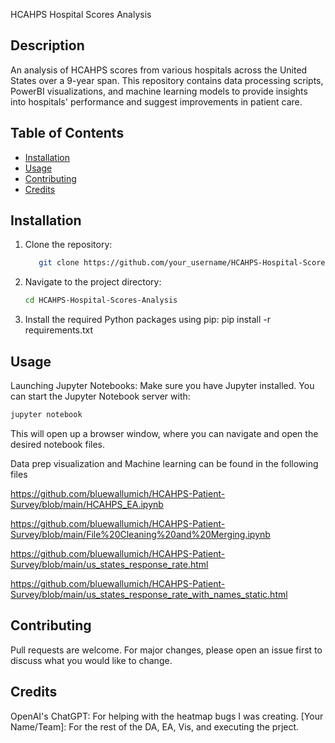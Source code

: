  HCAHPS Hospital Scores Analysis

## Description
An analysis of HCAHPS scores from various hospitals across the United States over a 9-year span. This repository contains data processing scripts, PowerBI visualizations, and machine learning models to provide insights into hospitals' performance and suggest improvements in patient care.

## Table of Contents
- [Installation](#installation)
- [Usage](#usage)
- [Contributing](#contributing)
- [Credits](#credits)

## Installation
1. Clone the repository:
   ```bash
      git clone https://github.com/your_username/HCAHPS-Hospital-Scores-Analysis.git

2. Navigate to the project directory:
   ```bash
   cd HCAHPS-Hospital-Scores-Analysis

3. Install the required Python packages using pip:
   pip install -r requirements.txt

## Usage
Launching Jupyter Notebooks: Make sure you have Jupyter installed. You can start the Jupyter Notebook server with:
```bash
jupyter notebook
```
This will open up a browser window, where you can navigate and open the desired notebook files.

Data prep visualization and Machine learning can be found in the following files

https://github.com/bluewallumich/HCAHPS-Patient-Survey/blob/main/HCAHPS_EA.ipynb

https://github.com/bluewallumich/HCAHPS-Patient-Survey/blob/main/File%20Cleaning%20and%20Merging.ipynb

https://github.com/bluewallumich/HCAHPS-Patient-Survey/blob/main/us_states_response_rate.html

https://github.com/bluewallumich/HCAHPS-Patient-Survey/blob/main/us_states_response_rate_with_names_static.html

## Contributing
Pull requests are welcome. For major changes, please open an issue first to discuss what you would like to change.

## Credits
OpenAI's ChatGPT: For helping with the heatmap bugs I was creating.
[Your Name/Team]: For the rest of the DA, EA, Vis, and executing the prject.
